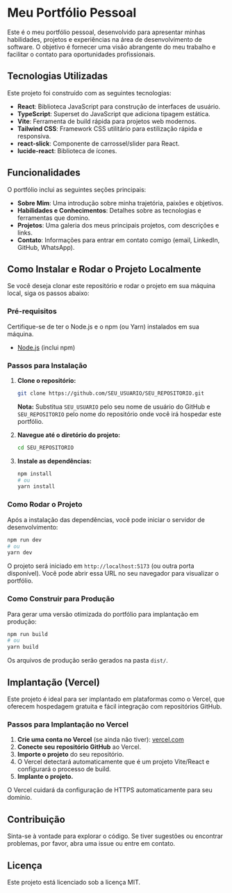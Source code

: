 # Meu Portfólio Pessoal

Este é o meu portfólio pessoal, desenvolvido para apresentar minhas habilidades, projetos e experiências na área de desenvolvimento de software. O objetivo é fornecer uma visão abrangente do meu trabalho e facilitar o contato para oportunidades profissionais.

## Tecnologias Utilizadas

Este projeto foi construído com as seguintes tecnologias:

*   **React**: Biblioteca JavaScript para construção de interfaces de usuário.
*   **TypeScript**: Superset do JavaScript que adiciona tipagem estática.
*   **Vite**: Ferramenta de build rápida para projetos web modernos.
*   **Tailwind CSS**: Framework CSS utilitário para estilização rápida e responsiva.
*   **react-slick**: Componente de carrossel/slider para React.
*   **lucide-react**: Biblioteca de ícones.

## Funcionalidades

O portfólio inclui as seguintes seções principais:

*   **Sobre Mim**: Uma introdução sobre minha trajetória, paixões e objetivos.
*   **Habilidades e Conhecimentos**: Detalhes sobre as tecnologias e ferramentas que domino.
*   **Projetos**: Uma galeria dos meus principais projetos, com descrições e links.
*   **Contato**: Informações para entrar em contato comigo (email, LinkedIn, GitHub, WhatsApp).

## Como Instalar e Rodar o Projeto Localmente

Se você deseja clonar este repositório e rodar o projeto em sua máquina local, siga os passos abaixo:

### Pré-requisitos

Certifique-se de ter o Node.js e o npm (ou Yarn) instalados em sua máquina.

*   [Node.js](https://nodejs.org/en/download/) (inclui npm)

### Passos para Instalação

1.  **Clone o repositório:**

    ```bash
    git clone https://github.com/SEU_USUARIO/SEU_REPOSITORIO.git
    ```

    **Nota:** Substitua `SEU_USUARIO` pelo seu nome de usuário do GitHub e `SEU_REPOSITORIO` pelo nome do repositório onde você irá hospedar este portfólio.

2.  **Navegue até o diretório do projeto:**

    ```bash
    cd SEU_REPOSITORIO
    ```

3.  **Instale as dependências:**

    ```bash
    npm install
    # ou
    yarn install
    ```

### Como Rodar o Projeto

Após a instalação das dependências, você pode iniciar o servidor de desenvolvimento:

```bash
npm run dev
# ou
yarn dev
```

O projeto será iniciado em `http://localhost:5173` (ou outra porta disponível). Você pode abrir essa URL no seu navegador para visualizar o portfólio.

### Como Construir para Produção

Para gerar uma versão otimizada do portfólio para implantação em produção:

```bash
npm run build
# ou
yarn build
```

Os arquivos de produção serão gerados na pasta `dist/`.

## Implantação (Vercel)

Este projeto é ideal para ser implantado em plataformas como o Vercel, que oferecem hospedagem gratuita e fácil integração com repositórios GitHub.

### Passos para Implantação no Vercel

1.  **Crie uma conta no Vercel** (se ainda não tiver): [vercel.com](https://vercel.com/)
2.  **Conecte seu repositório GitHub** ao Vercel.
3.  **Importe o projeto** do seu repositório.
4.  O Vercel detectará automaticamente que é um projeto Vite/React e configurará o processo de build.
5.  **Implante o projeto.**

O Vercel cuidará da configuração de HTTPS automaticamente para seu domínio.

## Contribuição

Sinta-se à vontade para explorar o código. Se tiver sugestões ou encontrar problemas, por favor, abra uma issue ou entre em contato.

## Licença

Este projeto está licenciado sob a licença MIT.